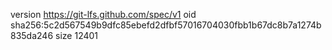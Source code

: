 version https://git-lfs.github.com/spec/v1
oid sha256:5c2d567549b9dfc85ebefd2dfbf57016704030fbb1b67dc8b7a1274b835da246
size 12401

